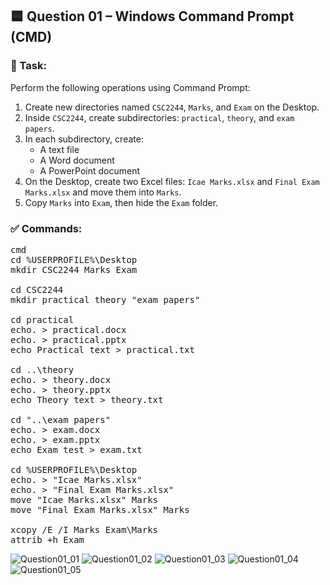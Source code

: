 ## 🟦 Question 01 – Windows Command Prompt (CMD)

### 📄 Task:
Perform the following operations using Command Prompt:

1. Create new directories named `CSC2244`, `Marks`, and `Exam` on the Desktop.
2. Inside `CSC2244`, create subdirectories: `practical`, `theory`, and `exam papers`.
3. In each subdirectory, create:
   - A text file
   - A Word document
   - A PowerPoint document
4. On the Desktop, create two Excel files: `Icae Marks.xlsx` and `Final Exam Marks.xlsx` and move them into `Marks`.
5. Copy `Marks` into `Exam`, then hide the `Exam` folder.

### ✅ Commands:
<pre>cmd
cd %USERPROFILE%\Desktop
mkdir CSC2244 Marks Exam

cd CSC2244
mkdir practical theory "exam papers"

cd practical
echo. > practical.docx
echo. > practical.pptx
echo Practical text > practical.txt

cd ..\theory
echo. > theory.docx
echo. > theory.pptx
echo Theory text > theory.txt

cd "..\exam papers"
echo. > exam.docx
echo. > exam.pptx
echo Exam test > exam.txt

cd %USERPROFILE%\Desktop
echo. > "Icae Marks.xlsx"
echo. > "Final Exam Marks.xlsx"
move "Icae Marks.xlsx" Marks
move "Final Exam Marks.xlsx" Marks

xcopy /E /I Marks Exam\Marks
attrib +h Exam</pre>

![Question01_01](https://github.com/user-attachments/assets/e5da22e4-287e-4635-8c8e-b31250859928)
![Question01_02](https://github.com/user-attachments/assets/8f4d660d-1385-4da7-9641-f75204bc696d)
![Question01_03](https://github.com/user-attachments/assets/0ee8c989-3154-4c89-aa74-4e88a819f0cb)
![Question01_04](https://github.com/user-attachments/assets/ce254cee-0c8a-4539-8969-9c3c2452f14a)
![Question01_05](https://github.com/user-attachments/assets/f542a021-d504-4c08-8a8e-7618d1262a29)
